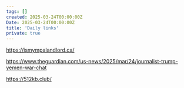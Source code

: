```yaml
---
tags: []
created: 2025-03-24T00:00:00Z
Date: 2025-03-24T00:00:00Z
title: 'Daily links'
private: true
---
```


https://ismympalandlord.ca/

https://www.theguardian.com/us-news/2025/mar/24/journalist-trump-yemen-war-chat

https://512kb.club/